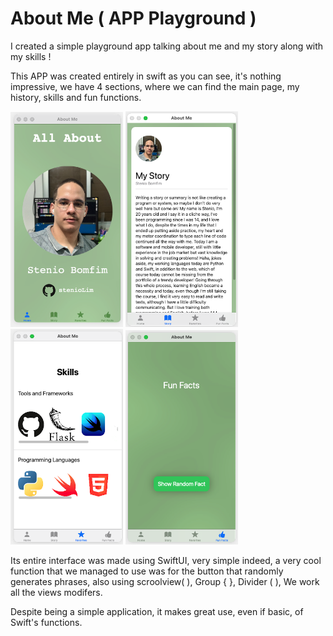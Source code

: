 # About Me ( APP Playground ) 
I created a simple playground app talking about me and my story along with my skills !

This APP was created entirely in swift as you can see, it's nothing impressive, we have 4 sections, where we can find the main page, my history, skills and fun functions.

<div align="top">
<img src="https://github.com/stenioLim/About-Me.swiftpm/blob/main/Screen%20Shot%202023-03-14%20at%2016.58.39.png" width="180px" />
<img src="https://github.com/stenioLim/About-Me.swiftpm/blob/main/Screen%20Shot%202023-03-14%20at%2016.58.50.png" width="180px" />
<img src="https://github.com/stenioLim/About-Me.swiftpm/blob/main/Screen%20Shot%202023-03-14%20at%2016.58.55.png" width="180px" />
<img src="https://github.com/stenioLim/About-Me.swiftpm/blob/main/Screen%20Shot%202023-03-14%20at%2016.59.08.png" width="180px" />
</div>


Its entire interface was made using SwiftUI, very simple indeed, a very cool function that we managed to use was for the button that randomly generates phrases, also using scroolview( ), Group { }, Divider ( ), We work all the views modifers.

Despite being a simple application, it makes great use, even if basic, of Swift's functions.

